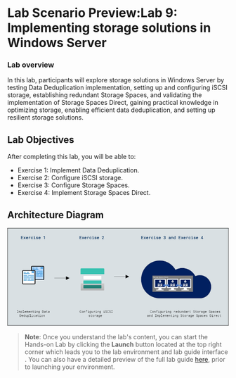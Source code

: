 # Lab Scenario Preview:Lab 9: Implementing storage solutions in Windows Server

### Lab overview

In this lab, participants will explore storage solutions in Windows Server by testing Data Deduplication implementation, setting up and configuring iSCSI storage, establishing redundant Storage Spaces, and validating the implementation of Storage Spaces Direct, gaining practical knowledge in optimizing storage, enabling efficient data deduplication, and setting up resilient storage solutions.

## Lab Objectives
  
After completing this lab, you will be able to:

- Exercise 1: Implement Data Deduplication.
- Exercise 2: Configure iSCSI storage.
- Exercise 3: Configure Storage Spaces.
- Exercise 4: Implement Storage Spaces Direct.

## Architecture Diagram

   ![](../media/mod9art.png)  
   

   >**Note**: Once you understand the lab's content, you can start the Hands-on Lab by clicking the **Launch** button located at the top right corner which leads you to the lab environment and lab guide interface . You can also have a detailed preview of the full lab guide [here](https://experience.cloudlabs.ai/#/labguidepreview/1e0ee68c-e186-4e61-8c7e-08d809e3a306), prior to launching your environment.

